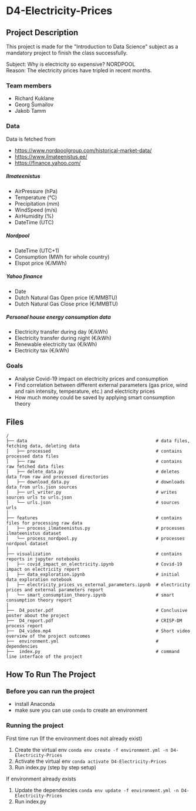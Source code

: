 # D4-Electricity-Prices
## Project Description
This project is made for the "Introduction to Data Science" subject as a mandatory project to finish the class successfully.

Subject: Why is electricity so expensive? NORDPOOL  
Reason: The electricity prices have tripled in recent months.

### Team members
 - Richard Kuklane
 - Georg Šumailov
 - Jakob Tamm

### Data
Data is fetched from
 - https://www.nordpoolgroup.com/historical-market-data/
 - https://www.ilmateenistus.ee/
 - https://finance.yahoo.com/

##### Ilmateenistus
 - AirPressure (hPa)
 - Temperature (°C)
 - Precipitation (mm)
 - WindSpeed (m/s)
 - AirHumidity (%)
 - DateTime (UTC)

##### Nordpool
 - DateTime (UTC+1)
 - Consumption (MWh for whole country)
 - Elspot price (€/MWh)

##### Yahoo finance
 - Date
 - Dutch Natural Gas Open price (€/MMBTU)
 - Dutch Natural Gas Close price (€/MMBTU)

##### Personal house energy consumption data
 - Electricity transfer during day (€/kWh)
 - Electricity transfer during night (€/kWh)
 - Renewable electricity tax (€/kWh)
 - Electricity tax (€/kWh)

### Goals
 - Analyse Covid-19 impact on electricity prices and consumption
 - Find correlation between different external parameters (gas price, wind and rain intensity, temperature, etc.) and electricity prices
 - How much money could be saved by applying smart consumption theory

## Files
```
/
├── data                                                 # data files, fetching data, deleting data
│   ├── processed                                        # contains processed data files
│   ├── raw                                              # contains raw fetched data files
│   ├── delete_data.py                                   # deletes data from raw and processed directories
│   ├── download_data.py                                 # downloads data from urls.json sources
│   ├── url_writer.py                                    # writes sources urls to urls.json
│   └── urls.json                                        # sources urls
│
├── features                                             # contains files for processing raw data
│   ├── process_ilmateenistus.py                         # processes ilmateenistus dataset
│   └── process_nordpool.py                              # processes nordpool dataset
│
├── visualization                                        # contains reports in jupyter notebooks
│   ├── covid_impact_on_electricity.ipynb                # Covid-19 impact on electricity report      
│   ├── data_exploration.ipynb                           # initial data exploration notebook
│   ├── electricity_prices_vs_external_parameters.ipynb  # electricity prices and external parameters report
│   └── smart_consumption_theory.ipynb                   # smart consumption theory report
│
├──  D4_poster.pdf                                       # Conclusive poster about the project
├──  D4_report.pdf                                       # CRISP-DM process report
├──  D4_video.mp4                                        # Short video overview of the project outcomes
├──  environment.yml                                     # dependencies
├──  index.py                                            # command line interface of the project
```
## How To Run The Project
### Before you can run the project
 - install Anaconda
 - make sure you can use `conda` to create an environment
### Running the project
First time run (If the environment does not already exist)
1. Create the virtual env `conda env create -f environment.yml -n D4-Electricity-Prices`
2. Activate the virtual env `conda activate D4-Electricity-Prices`
3. Run index.py (step by step setup)

If environment already exists
1. Update the dependencies `conda env update -f environment.yml -n D4-Electricity-Prices`
2. Run index.py
